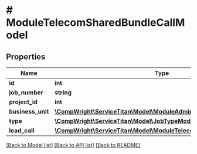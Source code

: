 # # ModuleTelecomSharedBundleCallModel

## Properties

Name | Type | Description | Notes
------------ | ------------- | ------------- | -------------
**id** | **int** |  |
**job_number** | **string** |  |
**project_id** | **int** |  |
**business_unit** | [**\CompWright\ServiceTitan\Model\ModuleAdminSharedBusinessUnitModel**](ModuleAdminSharedBusinessUnitModel.md) |  |
**type** | [**\CompWright\ServiceTitan\Model\JobTypeModel**](JobTypeModel.md) |  |
**lead_call** | [**\CompWright\ServiceTitan\Model\ModuleTelecomSharedCallModel**](ModuleTelecomSharedCallModel.md) |  |

[[Back to Model list]](../../README.md#models) [[Back to API list]](../../README.md#endpoints) [[Back to README]](../../README.md)
